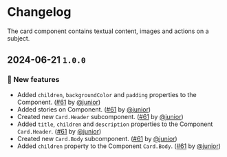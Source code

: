 # Changelog

The card component contains textual content, images and actions on a subject.

## 2024-06-21 `1.0.0`

### 🎉 New features

- Added `children`, `backgroundColor` and `padding` properties to the Component. ([#61](https://git.rarolabs.com.br/frontend/rarui/-/merge_requests/61) by [@junior](https://git.rarolabs.com.br/junior))
- Added stories on Component. ([#61](https://git.rarolabs.com.br/frontend/rarui/-/merge_requests/61) by [@junior](https://git.rarolabs.com.br/junior))
- Created new `Card.Header` subcomponent. ([#61](https://git.rarolabs.com.br/frontend/rarui/-/merge_requests/61) by [@junior](https://git.rarolabs.com.br/junior))
- Added `title`, `children` and `description` properties to the Component `Card.Header`. ([#61](https://git.rarolabs.com.br/frontend/rarui/-/merge_requests/61) by [@junior](https://git.rarolabs.com.br/junior))
- Created new `Card.Body` subcomponent. ([#61](https://git.rarolabs.com.br/frontend/rarui/-/merge_requests/61) by [@junior](https://git.rarolabs.com.br/junior))
- Added `children` property to the Component `Card.Body`. ([#61](https://git.rarolabs.com.br/frontend/rarui/-/merge_requests/61) by [@junior](https://git.rarolabs.com.br/junior))

<!-- #### 🛠 Breaking changes -->

<!-- #### 📚 3rd party library updates -->

<!-- #### 🎉 New features -->

<!-- #### 🐛 Bug fixes -->

<!-- #### 💡 Others -->
